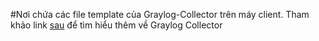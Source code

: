 #Nơi chứa các file template của Graylog-Collector trên máy client. 
Tham khảo link [sau](https://github.com/manhdinh/ghichep-graylog/tree/master/graylog/graylog-collector) để tìm hiểu thêm về Graylog Collector
